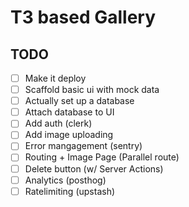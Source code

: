 # T3 based Gallery

## TODO

- [ ] Make it deploy
- [ ] Scaffold basic ui with mock data
- [ ] Actually set up a database
- [ ] Attach database to UI
- [ ] Add auth (clerk)
- [ ] Add image uploading
- [ ] Error mangagement (sentry)
- [ ] Routing + Image Page (Parallel route)
- [ ] Delete button (w/ Server Actions)
- [ ] Analytics (posthog)
- [ ] Ratelimiting (upstash)